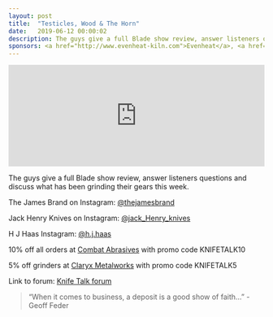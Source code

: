 ```yaml
---
layout: post
title:  "Testicles, Wood & The Horn"
date:   2019-06-12 00:00:02
description: The guys give a full Blade show review, answer listeners questions and discuss what has been grinding their gears this week.  .  
sponsors: <a href="http://www.evenheat-kiln.com">Evenheat</a>, <a href="http://www.combatabrasives.com">Combat Abrasives</a>, <a href="https://newjerseysteelbaron.com">New Jersey Steel Baron</a> and <a href="http://www.claryxmetalworks.com">Claryx Metalworks</a>.
---
```


<iframe height="200px" width="100%" frameborder="no" scrolling="no" seamless src="https://player.simplecast.com/33f29000-b3ce-4cdf-9f27-b125b40bc53b?dark=false"></iframe>

The guys give a full Blade show review, answer listeners questions and discuss what has been grinding their gears this week.         

 
The James Brand on Instagram: <a href="https://www.instagram.com/thejamesbrand"> @thejamesbrand </a>  

Jack Henry Knives on Instagram: <a href="https://www.instagram.com/jack_Henry_knives"> @jack_Henry_knives</a>  

H J Haas Instagram: <a href="https://www.instagram.com/h.j.haas"> @h.j.haas</a>  



  
10% off all orders at  <a href="http://www.combatabrasives.com">Combat Abrasives</a> with promo code KNIFETALK10 

5% off grinders at <a href="http://www.claryxmetalworks.com">Claryx Metalworks</a> with promo code KNIFETALK5 

   
  

Link to forum: <a href="http://forum.knifetalk.net">Knife Talk forum</a>




 


<blockquote class="largeQuote">“When it comes to business, a deposit is a good show of faith…” - Geoff Feder</blockquote>



